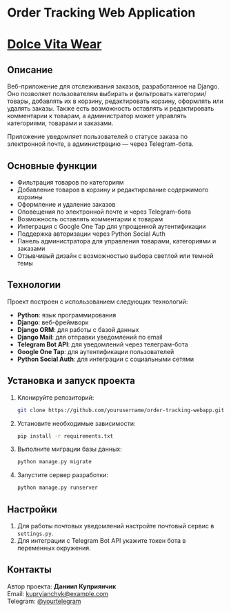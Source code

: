 # Order Tracking Web Application
# [Dolce Vita Wear](https://shutsuensha.pythonanywhere.com/)

## Описание
Веб-приложение для отслеживания заказов, разработанное на Django. Оно позволяет пользователям выбирать и фильтровать категории/товары, добавлять их в корзину, редактировать корзину, оформлять или удалять заказы. Также есть возможность оставлять и редактировать комментарии к товарам, а администратор может управлять категориями, товарами и заказами.

Приложение уведомляет пользователей о статусе заказа по электронной почте, а администрацию — через Telegram-бота.

## Основные функции
- Фильтрация товаров по категориям
- Добавление товаров в корзину и редактирование содержимого корзины
- Оформление и удаление заказов
- Оповещения по электронной почте и через Telegram-бота
- Возможность оставлять комментарии к товарам
- Интеграция с Google One Tap для упрощенной аутентификации
- Поддержка авторизации через Python Social Auth
- Панель администратора для управления товарами, категориями и заказами
- Отзывчивый дизайн с возможностью выбора светлой или темной темы

## Технологии
Проект построен с использованием следующих технологий:
- **Python**: язык программирования
- **Django**: веб-фреймворк
- **Django ORM**: для работы с базой данных
- **Django Mail**: для отправки уведомлений по email
- **Telegram Bot API**: для уведомлений через телеграм-бота
- **Google One Tap**: для аутентификации пользователей
- **Python Social Auth**: для интеграции с социальными сетями

## Установка и запуск проекта

1. Клонируйте репозиторий:
    ```bash
    git clone https://github.com/yourusername/order-tracking-webapp.git
    ```
   
2. Установите необходимые зависимости:
    ```bash
    pip install -r requirements.txt
    ```

3. Выполните миграции базы данных:
    ```bash
    python manage.py migrate
    ```

4. Запустите сервер разработки:
    ```bash
    python manage.py runserver
    ```

## Настройки

1. Для работы почтовых уведомлений настройте почтовый сервис в `settings.py`.
2. Для интеграции с Telegram Bot API укажите токен бота в переменных окружения.

## Контакты
Автор проекта: **Даниил Куприянчик**  
Email: kupryianchyk@example.com  
Telegram: [@yourtelegram](https://t.me/yourtelegram)

